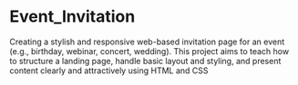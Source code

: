 # Event_Invitation
Creating a stylish and responsive web-based invitation page for an event (e.g., birthday, webinar,  concert, wedding). This project aims to teach how to structure a landing page, handle basic layout and  styling, and present content clearly and attractively using HTML and CSS
